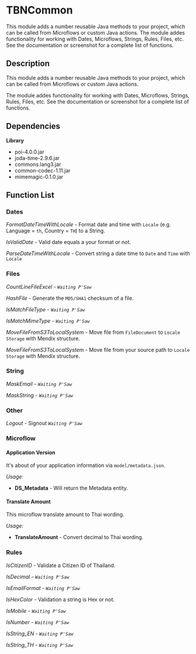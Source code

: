 # TBNCommon
This module adds a number reusable Java methods to your project, which can be called from Microflows or custom Java actions. The module addes functionality for working with Dates, Microflows, Strings, Rules, Files, etc. See the documentation or screenshot for a complete list of functions.

## Description
This module adds a number reusable Java methods to your project, which can be called from Microflows or custom Java actions. 

The module addes functionality for working with Dates, Microflows, Strings, Rules, Files, etc. See the documentation or screenshot for a complete list of functions.
## Dependencies
**Library**
- poi-4.0.0.jar
- joda-time-2.9.6.jar
- commons.lang3.jar
- common-codec-1.11.jar
- mimemagic-0.1.0.jar
  
## Function List
### Dates

*FormatDateTimeWithLocale* - Format date and time with `Locale` (e.g. Language = `th`, Country = `TH`) to a String.

*IsValidDate* - Valid date equals a your format or not.

*ParseDateTimeWithLocale* - Convert string a date time to `Date` and `Time` with `Locale`
  
### Files

*CountLineFileExcel* - *`Waiting P'Saw`*

*HashFile* - Generate the `MD5/SHA1` checksum of a file.

*IsMatchFileType* - *`Waiting P'Saw`*

*IsMatchMimeType* - *`Waiting P'Saw`*

*MoveFileFromS3ToLocalSystem* - Move file from `FileDocument` to `Locale Storage` with Mendix structure.

*MoveFileFromS3ToLocalSystem* - Move file from your source path to `Locale Storage` with Mendix structure.

### String

*MaskEmail* - *`Waiting P'Saw`*

*MaskString* - *`Waiting P'Saw`*

### Other

  *Logout* - Signout *`Waiting P'Saw`*

### Microflow
#### Application Version
It's about of your application information via `model/metadata.json`.

*Usage:*
- **DS_Metadata** - Will return the Metadata entity.

#### Translate Amount
This microflow translate amount to Thai wording.

*Usage:*
- **TranslateAmount** - Convert decimal to Thai wording.

### Rules
*IsCitizenID* - Validate a Citizen ID of Thailand.

*IsDecimal* - *`Waiting P'Saw`*

*IsEmailFormat* - *`Waiting P'Saw`*

*IsHexColor* - Validation a string is Hex or not.

*IsMobile* - *`Waiting P'Saw`*

*IsNumber* - *`Waiting P'Saw`*

*IsString_EN* - *`Waiting P'Saw`*

*IsString_TH* - *`Waiting P'Saw`*

